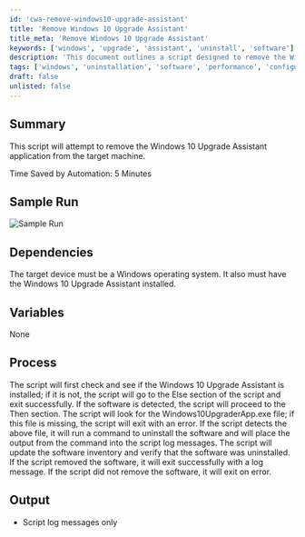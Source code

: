 ```yaml
---
id: 'cwa-remove-windows10-upgrade-assistant'
title: 'Remove Windows 10 Upgrade Assistant'
title_meta: 'Remove Windows 10 Upgrade Assistant'
keywords: ['windows', 'upgrade', 'assistant', 'uninstall', 'software']
description: 'This document outlines a script designed to remove the Windows 10 Upgrade Assistant application from a target machine, detailing the process, dependencies, and expected outcomes.'
tags: ['windows', 'uninstallation', 'software', 'performance', 'configuration']
draft: false
unlisted: false
---
```

## Summary

This script will attempt to remove the Windows 10 Upgrade Assistant application from the target machine.

Time Saved by Automation: 5 Minutes

## Sample Run

![Sample Run](..\..\..\static\img\Windows---Uninstall-Win-10-Update-Assistant\image_1.png)

## Dependencies

The target device must be a Windows operating system. It also must have the Windows 10 Upgrade Assistant installed.

## Variables

None

## Process

The script will first check and see if the Windows 10 Upgrade Assistant is installed; if it is not, the script will go to the Else section of the script and exit successfully. If the software is detected, the script will proceed to the Then section. The script will look for the Windows10UpgraderApp.exe file; if this file is missing, the script will exit with an error. If the script detects the above file, it will run a command to uninstall the software and will place the output from the command into the script log messages. The script will update the software inventory and verify that the software was uninstalled. If the script removed the software, it will exit successfully with a log message. If the script did not remove the software, it will exit on error.

## Output

- Script log messages only



